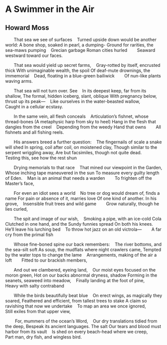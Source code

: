 # A Swimmer in the Air
## Howard Moss
       That sea we see of surfaces
   Turned upside down would be another world:
A bone shop, soaked in pearl, a dumping-
Ground for rarities, the sea-maws pumping
   Grecian garbage Roman cities hurled
       Seaward westward toward our faces.

       That sea would yield up secret farms,
   Gray-rotted by itself, encrusted thick
With unimaginable wealth, the spoil
Of deaf-mute drownings, the immemorial
   Dead, floating in a blue-green bailiwick
       Of nun-like plants waving arms.

       That sea will not turn over. See
   In its deepest keep, far from its shallow,
The formal, hidden iceberg, slant, oblique
With pregnancy below, thrust up its peak—
   Like ourselves in the water-beasted wallow,
       Caught in a cellular ecstasy.

       In the same vein, all flesh conceals
   Articulation’s fishnet, whose thread-bones
(A metaphysic harp from sky to heel)
Hang in the flesh that dangles from the creel
   Depending from the weedy Hand that owns
       All fishnets and all fishing reels.

       His answers breed a further question:
   The fingernails of scale a snake will shed
In spring, coil after coil, on moistened clay,
Though similar to the serpent wriggling away,
Are but facsimiles, though not quite dead.
       Testing this, see how the rest shun

       Drying memorials to that race
   That mined our viewpoint in the Garden,
Whose inching tape maneuvered in the sun
To measure every guilty length of Eden.
   Man is an animal that needs a warden
       To frighten off the Master’s face,

       For even an idiot sees a world
   No tree or dog would dream of, finds a name
For pain or absence of it, marries love
Of one kind of another. In his grove,
   Insensible fruit trees and wild game
       Grow naturally, though he lies curled,

       The spit and image of our wish,
   Smoking a pipe, with an ice-cold Cola
Clutched in one hand, and the Sundy funnies spread
On both his knees. He’ll leave his lurching bed
   To throw hot jazz on an old victrola—
       A far cry from the primal fish

       Whose fine-boned spine our back remembers:
   The river bottoms, and the sea-silt soft
As soup, the mudflats where night crawlers came,
Tempted by the water tops to change the lame
   Arrangements, making of the air a loft
       Fitted to our brackish members,

       And out we clambered, eyeing land,
   Our moist eyes focused on the moron green,
Hot on our backs abnormal dryness, shadow
Forming in the seanets, seaweed into meadow,
   Finally landing at the foot of pine,
       Heavy with salty contraband

       While the birds beautifully beat blue
   On erect wings, as magically they soared,
Feathered and efficient, from tallest trees to stake
A claim so ravishing that now we undertake
   To map an area we once ignored,
       Still exiles from that upper view,

        For, mummers of the ocean’s Word,
   Our dry translations tidied from the deep,
Bespeak its ancient languages. The salt
Our tears and blood must harbor from its vault
   Is shed on every beach-head where we creep,
       Part man, dry fish, and wingless bird.